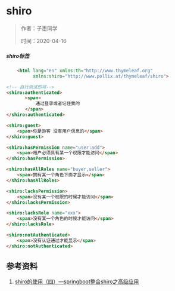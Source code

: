 # shiro

> 作者：子墨同学
>
> 时间：2020-04-16

##### shiro标签

```html
    <html lang="en" xmlns:th="http://www.thymeleaf.org"
          xmlns:shiro="http://www.pollix.at/thymeleaf/shiro">

<!-- 自行测试即可-->
<shiro:authenticated>
       <span>
           通过登录或者记住我的
       </span>
</shiro:authenticated>

<shiro:guest>
    <span>你是游客 没有用户信息的</span>
</shiro:guest>

<shiro:hasPermission name="user:add">
    <span>用户必须具有某一个权限才能访问</span>
</shiro:hasPermission>

<shiro:hasAllRoles name="buyer,seller">
    <span>拥有某一个角色下面才显示</span>
</shiro:hasAllRoles>

<shiro:lacksPermission>
    <span>没有某一个权限的时候才能访问</span>
</shiro:lacksPermission>

<shiro:lacksRole name="xxx">
    <span>没有某一个角色的时候才能访问</span>
</shiro:lacksRole>

<shiro:notAuthenticated>
    <span>没有认证通过才能显示</span>
</shiro:notAuthenticated>
```









## 参考资料

1. [shiro的使用（四）—springboot整合shiro之高级应用](https://blog.csdn.net/fan521dan/article/details/104548262/)